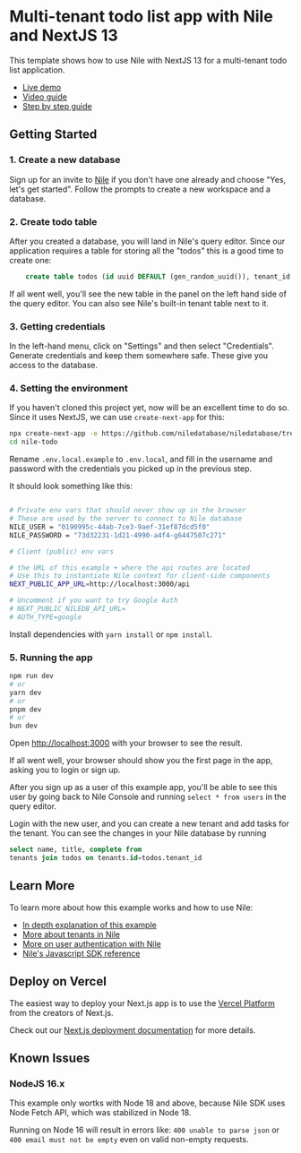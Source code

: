 # Multi-tenant todo list app with Nile and NextJS 13

This template shows how to use Nile with NextJS 13 for a multi-tenant todo list application.

- [Live demo](https://nextjs-quickstart-omega.vercel.app)
- [Video guide](https://www.youtube.com/watch?v=Eo0dDROnJGg)
- [Step by step guide](https://thenile.dev/docs/getting-started/languages/nextjs)

## Getting Started

### 1. Create a new database

Sign up for an invite to [Nile](https://thenile.dev) if you don't have one already and choose "Yes, let's get started". Follow the prompts to create a new workspace and a database.

### 2. Create todo table

After you created a database, you will land in Nile's query editor. Since our application requires a table for storing all the "todos" this is a good time to create one:

```sql
    create table todos (id uuid DEFAULT (gen_random_uuid()), tenant_id uuid, title varchar(256), complete boolean);
```

If all went well, you'll see the new table in the panel on the left hand side of the query editor. You can also see Nile's built-in tenant table next to it.

### 3. Getting credentials

In the left-hand menu, click on "Settings" and then select "Credentials". Generate credentials and keep them somewhere safe. These give you access to the database.

### 4. Setting the environment

If you haven't cloned this project yet, now will be an excellent time to do so. Since it uses NextJS, we can use `create-next-app` for this:

```bash
npx create-next-app -e https://github.com/niledatabase/niledatabase/tree/main/examples/quickstart/nextjs nile-todo
cd nile-todo
```

Rename `.env.local.example` to `.env.local`, and fill in the username and password with the
credentials you picked up in the previous step.

It should look something like this:

```bash

# Private env vars that should never show up in the browser
# These are used by the server to connect to Nile database
NILE_USER = "0190995c-44ab-7ce3-9aef-31ef87dcd5f0"
NILE_PASSWORD = "73d32231-1d21-4990-a4f4-g6447507c271"

# Client (public) env vars

# the URL of this example + where the api routes are located
# Use this to instantiate Nile context for client-side components
NEXT_PUBLIC_APP_URL=http://localhost:3000/api

# Uncomment if you want to try Google Auth
# NEXT_PUBLIC_NILEDB_API_URL=
# AUTH_TYPE=google

```

Install dependencies with `yarn install` or `npm install`.

### 5. Running the app

```bash
npm run dev
# or
yarn dev
# or
pnpm dev
# or
bun dev
```

Open [http://localhost:3000](http://localhost:3000) with your browser to see the result.

If all went well, your browser should show you the first page in the app, asking you to login or sign up.

After you sign up as a user of this example app, you'll be able to see this user by going back to Nile Console and running `select * from users` in the query editor.

Login with the new user, and you can create a new tenant and add tasks for the tenant. You can see the changes in your Nile database by running

```sql
select name, title, complete from
tenants join todos on tenants.id=todos.tenant_id
```

## Learn More

To learn more about how this example works and how to use Nile:

- [In depth explanation of this example](https://www.thenile.dev/docs/getting-started/languages/nextjs)
- [More about tenants in Nile](https://www.thenile.dev//docs/tenant-management)
- [More on user authentication with Nile](https://www.thenile.dev/docs/user-authentication)
- [Nile's Javascript SDK reference](https://www.thenile.dev/docs/reference/sdk-reference)

## Deploy on Vercel

The easiest way to deploy your Next.js app is to use the [Vercel Platform](https://vercel.com/new?utm_medium=default-template&filter=next.js&utm_source=create-next-app&utm_campaign=create-next-app-readme) from the creators of Next.js.

Check out our [Next.js deployment documentation](https://nextjs.org/docs/deployment) for more details.

## Known Issues

### NodeJS 16.x

This example only wortks with Node 18 and above, because Nile SDK uses Node Fetch API, which was stabilized in Node 18.

Running on Node 16 will result in errors like:
`400 unable to parse json` or `400 email must not be empty` even on valid non-empty requests.
